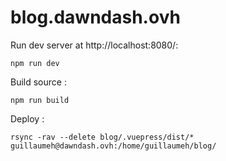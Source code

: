 # blog.dawndash.ovh

Run dev server at http://localhost:8080/: 
```
npm run dev
```


Build source :
```
npm run build
```

Deploy :

```
rsync -rav --delete blog/.vuepress/dist/* guillaumeh@dawndash.ovh:/home/guillaumeh/blog/
```